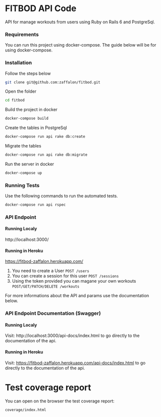 # FITBOD API Code

API for manage workouts from users using Ruby on Rails 6 and PostgreSql.

### Requirements

You can run this project using docker-compose. The guide below will be for using docker-compose.

### Installation

Follow the steps below
```sh
git clone git@github.com:zaffalon/fitbod.git
```
Open the folder
```sh
cd fitbod
```
Build the project in docker
```sh
docker-compose build
```
Create the tables in PostgreSql
```sh
docker-compose run api rake db:create
```
Migrate the tables
```sh
docker-compose run api rake db:migrate
```
Run the server in docker
```sh
docker-compose up
```

### Running Tests

Use the following commands to run the automated tests.

```sh
docker-compose run api rspec
```

### API Endpoint

#### Running Localy
http://localhost:3000/

#### Running in Heroku
https://fitbod-zaffalon.herokuapp.com/

1. You need to create a User `POST /users`
2. You can create a session for this user `POST /sessions`
3. Using the token provided you can magane your own workouts `POST/GET/PATCH/DELETE /workouts`

For more informations about the API and params use the documentation below.

### API Endpoint Documentation (Swagger)

#### Running Localy
Visit: http://localhost:3000/api-docs/index.html to go directly to the documentation of the api.

#### Running in Heroku
Visit: https://fitbod-zaffalon.herokuapp.com/api-docs/index.html to go directly to the documentation of the api.


# Test coverage report

You can open on the browser the test coverage report:

```
coverage/index.html
```

